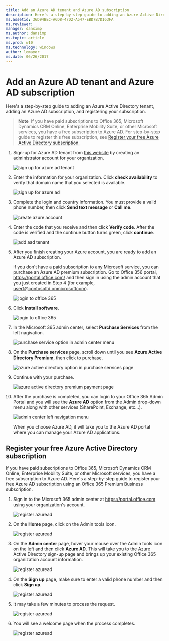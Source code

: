 ```yaml
---
title: Add an Azure AD tenant and Azure AD subscription
description: Here's a step-by-step guide to adding an Azure Active Directory tenant, adding an Azure AD subscription, and registering your subscription.
ms.assetid: 36D94BEC-A6D8-47D2-A547-EBD7B7D163FA
ms.reviewer: 
manager: dansimp
ms.author: dansimp
ms.topic: article
ms.prod: w10
ms.technology: windows
author: lomayor
ms.date: 06/26/2017
---
```


# Add an Azure AD tenant and Azure AD subscription

Here's a step-by-step guide to adding an Azure Active Directory tenant, adding an Azure AD subscription, and registering your subscription.

> **Note**  If you have paid subscriptions to Office 365, Microsoft Dynamics CRM Online, Enterprise Mobility Suite, or other Microsoft services, you have a free subscription to Azure AD. For step-by-step guide to register this free subscription, see [Register your free Azure Active Directory subscription.](#register-your-free-azure-active-directory-subscription)


1. Sign-up for Azure AD tenant from [this website](https://account.windowsazure.com/organization) by creating an administrator account for your organization.

   ![sign up for azure ad tenant](images/azure-ad-add-tenant1.png)

2. Enter the information for your organization. Click **check availability** to verify that domain name that you selected is available.

   ![sign up for azure ad](images/azure-ad-add-tenant2.png)

3. Complete the login and country information. You must provide a valid phone number, then click **Send text message** or **Call me**.

   ![create azure account](images/azure-ad-add-tenant3.png)

4. Enter the code that you receive and then click **Verify code**. After the code is verified and the continue button turns green, click **continue**.

   ![add aad tenant](images/azure-ad-add-tenant3-b.png)

5. After you finish creating your Azure account, you are ready to add an Azure AD subscription.

   If you don't have a paid subscription to any Microsoft service, you can purchase an Azure AD premium subscription. Go to Office 356 portal, <https://portal.office.com/> and then sign in using the admin account that you just created in Step 4 (for example, user1@contosoltd.onmicrosoftcom).

   ![login to office 365](images/azure-ad-add-tenant4.png)

6. Click **Install software**.

   ![login to office 365](images/azure-ad-add-tenant5.png)

7. In the Microsoft 365 admin center, select **Purchase Services** from the left nagivation.

   ![purchase service option in admin center menu](images/azure-ad-add-tenant6.png)

8. On the **Purchase services** page, scroll down until you see **Azure Active Directory Premium**, then click to purchase.

   ![azure active directory option in purchase services page](images/azure-ad-add-tenant7.png)

9. Continue with your purchase.

   ![azure active directory premium payment page](images/azure-ad-add-tenant8.png)

10. After the purchase is completed, you can login to your Office 365 Admin Portal and you will see the **Azure AD** option from the Admin drop-down menu along with other services (SharePoint, Exchange, etc...).

    ![admin center left navigation menu](images/azure-ad-add-tenant9.png)

    When you choose Azure AD, it will take you to the Azure AD portal where you can manage your Azure AD applications.

## Register your free Azure Active Directory subscription

If you have paid subscriptions to Office 365, Microsoft Dynamics CRM Online, Enterprise Mobility Suite, or other Microsoft services, you have a free subscription to Azure AD. Here's a step-by-step guide to register your free Azure AD subscription using an Office 365 Premium Business subscription.

1.  Sign in to the Microsoft 365 admin center at <https://portal.office.com> using your organization's account.

    ![register azuread](images/azure-ad-add-tenant10.png)

2.  On the **Home** page, click on the Admin tools icon.

    ![register azuread](images/azure-ad-add-tenant11.png)

3.  On the **Admin center** page, hover your mouse over the Admin tools icon on the left and then click **Azure AD**. This will take you to the Azure Active Directory sign-up page and brings up your existing Office 365 organization account information.

    ![register azuread](images/azure-ad-add-tenant12.png)

4.  On the **Sign up** page, make sure to enter a valid phone number and then click **Sign up**.

    ![register azuread](images/azure-ad-add-tenant13.png)

5.  It may take a few minutes to process the request.

    ![register azuread](images/azure-ad-add-tenant14.png)

6.  You will see a welcome page when the process completes.

    ![register azuread](images/azure-ad-add-tenant15.png)

 






